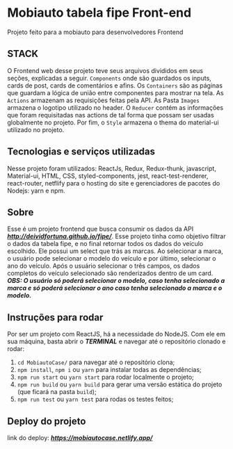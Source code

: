 # Mobiauto tabela fipe Front-end
Projeto feito para a mobiauto para desenvolvedores Frontend

## STACK
O Frontend web desse projeto teve seus arquivos divididos em seus seções, explicadas a seguir. `Components` onde são guardados os inputs, cards de post, cards de comentários e afins. Os `Containers` são as páginas que guardam a lógica de união entre componentes para mostrar na tela. As `Actions` armazenam as requisições feitas pela API. As Pasta `Images` armazena o logotipo utilizado no header. O `Reducer` contém as informações que foram requisitadas nas actions de tal forma que possam ser usadas globalmente no projeto. Por fim, o `Style` armazena o thema do material-ui utilizado no projeto.

## Tecnologias e serviços utilizadas
Nesse projeto foram utilizados: ReactJs, Redux, Redux-thunk, javascript, Material-ui, HTML, CSS, styled-components, jest, react-test-renderer, react-router, netflify para o hosting do site e gerenciadores de pacotes do Nodejs: yarn e npm.

## Sobre
Esse é um projeto frontend que busca consumir os dados da API ***http://deividfortuna.github.io/fipe/***. Esse projeto tinha como objetivo filtrar o dados da tabela fipe, e no final retornar todos os dados do veículo escolhido. Ele possui um select que trás as marcas. Ao selecionar a marca, o usuário pode selecionar o modelo do veículo e por último, selecionar o ano do veículo. Após o usuário selecionar o três campos, os dados completos do veículo selecionado são renderizados dentro de um card. 
***OBS: O usuário só poderá selecionar o modelo, caso tenha selecionado a marca e só poderá selecionar o ano caso tenha selecionado a marca e o modelo.***

## Instruções para rodar
Por ser um projeto com ReactJS, há a necessidade do NodeJS. Com ele em sua máquina, basta abrir o ***TERMINAL*** e navegar até o repositório clonado e rodar:
1. `cd MobiautoCase/` para navegar até o repositório clona;
1. `npm install`, `npm i` ou `yarn` para instalar todas as dependências;
1. `npm run start` ou `yarn start` para rodar localmente o projeto;
1. `npm run build` ou `yarn build` para gerar uma versão estática do projeto (que ficará na pasta `build`);
1. `npm run test` ou `yarn test` para rodas os testes feitos;

## Deploy do projeto
link do deploy: ***https://mobiautocase.netlify.app/***
